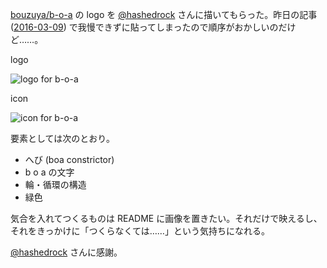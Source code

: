 [bouzuya/b-o-a][] の logo を [@hashedrock](https://twitter.com/hashedrock) さんに描いてもらった。昨日の記事 ([2016-03-09][]) で我慢できずに貼ってしまったので順序がおかしいのだけど……。

logo

![logo for b-o-a](https://cloud.githubusercontent.com/assets/1221346/13554535/a97537aa-e3ed-11e5-8897-480f0c76c9c5.png)

icon

![icon for b-o-a](https://cloud.githubusercontent.com/assets/1221346/13670855/a86ee700-e70f-11e5-8583-f2270ed88947.png)

要素としては次のとおり。

- へび (boa constrictor)
- b o a の文字
- 輪・循環の構造
- 緑色

気合を入れてつくるものは README に画像を置きたい。それだけで映えるし、それをきっかけに「つくらなくては……」という気持ちになれる。

[@hashedrock](https://twitter.com/hashedrock) さんに感謝。

[2016-03-09]: http://blog.bouzuya.net/2016/03/09/
[bouzuya/b-o-a]: https://github.com/bouzuya/b-o-a
